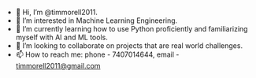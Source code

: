 - 👋 Hi, I’m @timmorell2011.
- 👀 I’m interested in Machine Learning Engineering.
- 🌱 I’m currently learning how to use Python proficiently and familiarizing myself with AI and ML tools.
- 💞️ I’m looking to collaborate on projects that are real world challenges.
- 📫 How to reach me: phone - 7407014644, email - timmorell2011@gmail.com

<!---
timmorell2011/timmorell2011 is a ✨ special ✨ repository because its `README.md` (this file) appears on your GitHub profile.
You can click the Preview link to take a look at your changes.
--->
